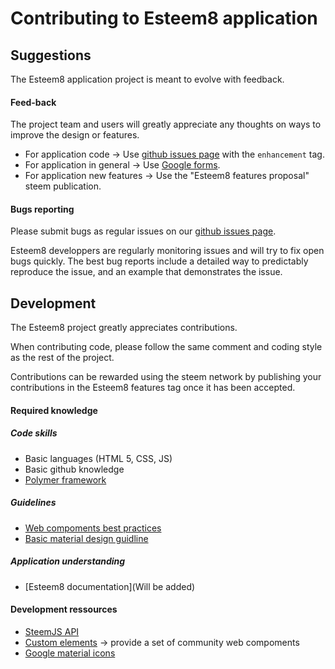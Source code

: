 # Contributing to Esteem8 application

## Suggestions

The Esteem8 application project is meant to evolve with feedback.

#### Feed-back
The project team and users will greatly appreciate any thoughts on ways to improve the design or features.

* For application code -> Use [github issues page](https://github.com/esteem8app/esteem8app.github.io/issues) with the `enhancement` tag.
* For application in general -> Use [Google forms](https://goo.gl/6a99QQ).
* For application new features -> Use the "Esteem8 features proposal" steem publication.

#### Bugs reporting

Please submit bugs as regular issues on our [github issues page](https://github.com/esteem8app/esteem8app.github.io/issues).

Esteem8 developpers are regularly monitoring issues and will try to fix open bugs quickly.
The best bug reports include a detailed way to predictably reproduce the issue, and an example that demonstrates the issue.

## Development

The Esteem8 project greatly appreciates contributions.

When contributing code, please follow the same comment and coding style as the rest of the project.

Contributions can be rewarded using the steem network by publishing your contributions in the Esteem8 features tag once it has been accepted.

#### Required knowledge

##### Code skills
* Basic languages (HTML 5, CSS, JS)
* Basic github knowledge
* [Polymer framework](https://www.polymer-project.org/1.0/docs/devguide/feature-overview)

##### Guidelines
* [Web compoments best practices](https://www.webcomponents.org/community/articles/web-components-best-practices)
* [Basic material design guidline](https://material.io/guidelines/)

##### Application understanding
* [Esteem8 documentation](Will be added)

#### Development ressources

* [SteemJS API](https://github.com/adcpm/steem)
* [Custom elements](https://customelements.io/) -> provide a set of community web compoments
* [Google material icons](https://material.io/icons/)
